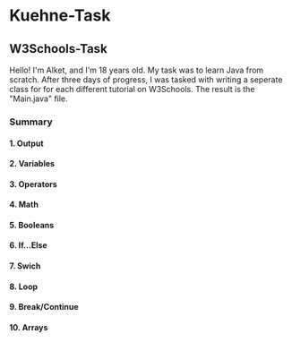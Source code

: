 # Kuehne-Task

## W3Schools-Task

Hello!
I'm Alket, and I'm 18 years old. My task
was to learn Java from scratch. After three days
of progress, I was tasked with writing a
seperate class for for each different tutorial on
W3Schools. The result is the "Main.java" file.

### Summary


#### 1. Output

#### 2. Variables

#### 3. Operators

#### 4. Math

#### 5. Booleans

#### 6. If...Else

#### 7. Swich

#### 8. Loop

#### 9. Break/Continue

#### 10. Arrays
